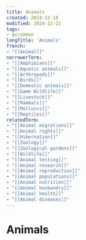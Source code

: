 ```yaml
---
title: Animals
created: 2024-12-18
modified: 2024-12-21
tags:
- gccommon
longTitle: 'Animals'
french:
- "[[Animal]]"
narrowerTerm:
- "[[Amphibians]]"
- "[[Aquatic animals]]"
- "[[Arthropods]]"
- "[[Birds]]"
- "[[Domestic animals]]"
- "[[Game Wildlife]]"
- "[[Livestock]]"
- "[[Mammals]]"
- "[[Molluscs]]"
- "[[Reptiles]]"
relatedTerm:
- "[[Animal migrations]]"
- "[[Animal rights]]"
- "[[Hibernation]]"
- "[[Zoology]]"
- "[[Zoological gardens]]"
- "[[Wildlife]]"
- "[[Animal testing]]"
- "[[Animal research]]"
- "[[Animal reproduction]]"
- "[[Animal populations]]"
- "[[Animal nutrition]]"
- "[[Animal husbandry]]"
- "[[Animal health]]"
- "[[Animal diseases]]"
---
```

# Animals
